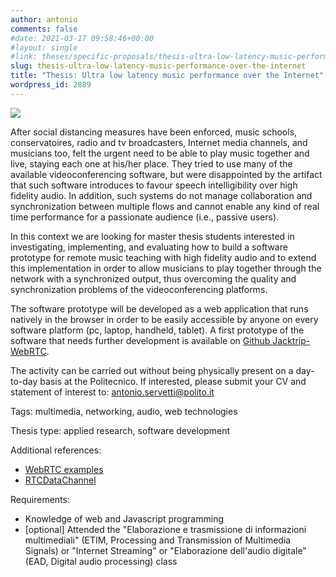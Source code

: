 ```yaml
---
author: antonio
comments: false
#date: 2021-03-17 09:58:46+00:00
#layout: single
#link: theses/specific-proposals/thesis-ultra-low-latency-music-performance-over-the-internet/
slug: thesis-ultra-low-latency-music-performance-over-the-internet
title: "Thesis: Ultra low latency music performance over the Internet"
wordpress_id: 2889
---
```


![](https://thumbs.dreamstime.com/b/concept-vector-illustration-online-home-concert-repetition-self-isolation-people-playing-together-jazz-soul-music-trumpeter-181617621.jpg)

After social distancing measures have been enforced, music schools, conservatoires, radio and tv broadcasters, Internet media channels, and musicians too, felt the urgent need to be able to play music together and live, staying each one at his/her place. They tried to use many of the available videoconferencing software, but were disappointed by the artifact that such software introduces to favour speech intelligibility over high fidelity audio. In addition, such systems do not manage collaboration and synchronization between multiple flows and cannot enable any kind of real time performance for a passionate audience (i.e., passive users).

In this context we are looking for master thesis students interested in investigating, implementing, and evaluating how to build a software prototype for remote music teaching with high fidelity audio and to extend this implementation in order to allow musicians to play together through the network with a synchronized output, thus overcoming the quality and synchronization problems of the videoconferencing platforms.

The software prototype will be developed as a web application that runs natively in the browser in order to be easily accessible by anyone on every software platform (pc, laptop, handheld, tablet). A first prototype of the software that needs further development is available on [Github Jacktrip-WebRTC](https://github.com/jacktrip-webrtc/jacktrip-webrtc).

The activity can be carried out without being physically present on a day-to-day basis at the Politecnico. If interested, please submit your CV and statement of interest to: antonio.servetti@polito.it

Tags: multimedia, networking, audio, web technologies

Thesis type: applied research, software development

Additional references:

- [WebRTC examples](https://webrtc.github.io/samples)
- [RTCDataChannel](https://developer.mozilla.org/en-US/docs/Web/API/RTCDataChannel)

Requirements:

- Knowledge of web and Javascript programming
- [optional] Attended the "Elaborazione e trasmissione di informazioni multimediali" (ETIM, Processing and Transmission of Multimedia Signals) or "Internet Streaming" or "Elaborazione dell'audio digitale" (EAD, Digital audio processing) class
